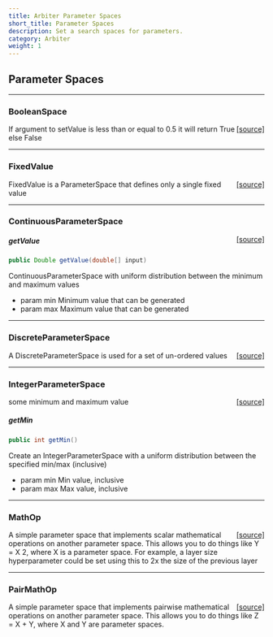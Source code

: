```yaml
---
title: Arbiter Parameter Spaces
short_title: Parameter Spaces
description: Set a search spaces for parameters.
category: Arbiter
weight: 1
---
```


## Parameter Spaces


---

### BooleanSpace
<span style="float:right;"> [[source]](https://github.com/eclipse/deeplearning4j/tree/master/arbiter/arbiter-core/src/main/java/org/deeplearning4j/arbiter/optimize/parameter/BooleanSpace.java) </span>

If argument to setValue is less than or equal to 0.5 it will return True else False





---

### FixedValue
<span style="float:right;"> [[source]](https://github.com/eclipse/deeplearning4j/tree/master/arbiter/arbiter-core/src/main/java/org/deeplearning4j/arbiter/optimize/parameter/FixedValue.java) </span>

FixedValue is a ParameterSpace that defines only a single fixed value





---

### ContinuousParameterSpace
<span style="float:right;"> [[source]](https://github.com/eclipse/deeplearning4j/tree/master/arbiter/arbiter-core/src/main/java/org/deeplearning4j/arbiter/optimize/parameter/continuous/ContinuousParameterSpace.java) </span>



##### getValue 
```java
public Double getValue(double[] input) 
```


ContinuousParameterSpace with uniform distribution between the minimum and maximum values

- param min Minimum value that can be generated
- param max Maximum value that can be generated





---

### DiscreteParameterSpace
<span style="float:right;"> [[source]](https://github.com/eclipse/deeplearning4j/tree/master/arbiter/arbiter-core/src/main/java/org/deeplearning4j/arbiter/optimize/parameter/discrete/DiscreteParameterSpace.java) </span>

A DiscreteParameterSpace is used for a set of un-ordered values





---

### IntegerParameterSpace
<span style="float:right;"> [[source]](https://github.com/eclipse/deeplearning4j/tree/master/arbiter/arbiter-core/src/main/java/org/deeplearning4j/arbiter/optimize/parameter/integer/IntegerParameterSpace.java) </span>

some minimum and maximum value


##### getMin 
```java
public int getMin() 
```


Create an IntegerParameterSpace with a uniform distribution between the specified min/max (inclusive)

- param min Min value, inclusive
- param max Max value, inclusive





---

### MathOp
<span style="float:right;"> [[source]](https://github.com/eclipse/deeplearning4j/tree/master/arbiter/arbiter-core/src/main/java/org/deeplearning4j/arbiter/optimize/parameter/math/MathOp.java) </span>

A simple parameter space that implements scalar mathematical operations on another parameter space. This allows you
to do things like Y = X  2, where X is a parameter space. For example, a layer size hyperparameter could be set
using this to 2x the size of the previous layer





---

### PairMathOp
<span style="float:right;"> [[source]](https://github.com/eclipse/deeplearning4j/tree/master/arbiter/arbiter-core/src/main/java/org/deeplearning4j/arbiter/optimize/parameter/math/PairMathOp.java) </span>

A simple parameter space that implements pairwise mathematical operations on another parameter space. This allows you
to do things like Z = X + Y, where X and Y are parameter spaces.











